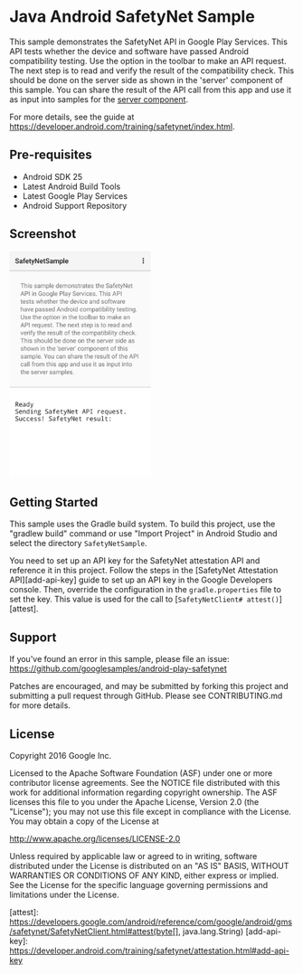 Java Android SafetyNet Sample
===================================

This sample demonstrates the SafetyNet API in Google Play Services. This API tests
whether the device and software have passed Android compatibility testing.
Use the option in the toolbar to make an API request.
The next step is to read and verify the result of the compatibility check. This should be done on
the server side as shown in the 'server' component of this sample.
You can share the result of the API call from this app and use it as input into samples for the
[server component](../../../server).

For more details, see the guide at https://developer.android.com/training/safetynet/index.html.

Pre-requisites
--------------

- Android SDK 25
- Latest Android Build Tools
- Latest Google Play Services
- Android Support Repository

Screenshot
-------------

<img src="screenshots/app.png" height="400" alt="Screenshot"/>

Getting Started
---------------

This sample uses the Gradle build system. To build this project, use the
"gradlew build" command or use "Import Project" in Android Studio and select the directory
`SafetyNetSample`.

You need to set up an API key for the SafetyNet attestation API and reference it in this project.
Follow the steps in the [SafetyNet Attestation API][add-api-key] guide to set up an API key in the
Google Developers console. Then, override the configuration in the `gradle.properties` file to set
the key. This value is used for the call to
[`SafetyNetClient# attest()`][attest].

Support
-------

If you've found an error in this sample, please file an issue:
https://github.com/googlesamples/android-play-safetynet

Patches are encouraged, and may be submitted by forking this project and
submitting a pull request through GitHub. Please see CONTRIBUTING.md for more details.

License
-------

Copyright 2016 Google Inc.

Licensed to the Apache Software Foundation (ASF) under one or more contributor
license agreements.  See the NOTICE file distributed with this work for
additional information regarding copyright ownership.  The ASF licenses this
file to you under the Apache License, Version 2.0 (the "License"); you may not
use this file except in compliance with the License.  You may obtain a copy of
the License at

http://www.apache.org/licenses/LICENSE-2.0

Unless required by applicable law or agreed to in writing, software
distributed under the License is distributed on an "AS IS" BASIS, WITHOUT
WARRANTIES OR CONDITIONS OF ANY KIND, either express or implied.  See the
License for the specific language governing permissions and limitations under
the License.

[attest]: https://developers.google.com/android/reference/com/google/android/gms/safetynet/SafetyNetClient.html#attest(byte[], java.lang.String)
[add-api-key]: https://developer.android.com/training/safetynet/attestation.html#add-api-key